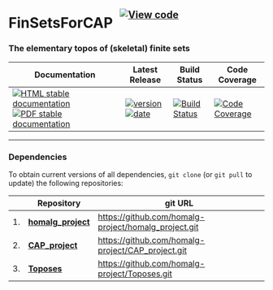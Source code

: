 <!-- BEGIN HEADER -->
# FinSetsForCAP&ensp;<sup><sup>[![View code][code-img]][code-url]</sup></sup>

### The elementary topos of (skeletal) finite sets

| Documentation | Latest Release | Build Status | Code Coverage |
| ------------- | -------------- | ------------ | ------------- |
| [![HTML stable documentation][html-img]][html-url] [![PDF stable documentation][pdf-img]][pdf-url] | [![version][version-img]][version-url] [![date][date-img]][date-url] | [![Build Status][tests-img]][tests-url] | [![Code Coverage][codecov-img]][codecov-url] |

<!-- END HEADER -->

<!-- BEGIN FOOTER -->
---

### Dependencies

To obtain current versions of all dependencies, `git clone` (or `git pull` to update) the following repositories:

|    | Repository | git URL |
|--- | ---------- | ------- |
| 1. | [**homalg_project**](https://github.com/homalg-project/homalg_project#readme) | https://github.com/homalg-project/homalg_project.git |
| 2. | [**CAP_project**](https://github.com/homalg-project/CAP_project#readme) | https://github.com/homalg-project/CAP_project.git |
| 3. | [**Toposes**](https://github.com/homalg-project/Toposes#readme) | https://github.com/homalg-project/Toposes.git |

[html-img]: https://img.shields.io/badge/🔗%20HTML-stable-blue.svg
[html-url]: https://homalg-project.github.io/FinSetsForCAP/doc/chap0_mj.html

[pdf-img]: https://img.shields.io/badge/🔗%20PDF-stable-blue.svg
[pdf-url]: https://homalg-project.github.io/FinSetsForCAP/download_pdf.html

[version-img]: https://img.shields.io/endpoint?url=https://homalg-project.github.io/FinSetsForCAP/badge_version.json&label=🔗%20version&color=yellow
[version-url]: https://homalg-project.github.io/FinSetsForCAP/view_release.html

[date-img]: https://img.shields.io/endpoint?url=https://homalg-project.github.io/FinSetsForCAP/badge_date.json&label=🔗%20released%20on&color=yellow
[date-url]: https://homalg-project.github.io/FinSetsForCAP/view_release.html

[tests-img]: https://github.com/homalg-project/FinSetsForCAP/workflows/Tests/badge.svg?branch=master
[tests-url]: https://github.com/homalg-project/FinSetsForCAP/actions?query=workflow%3ATests+branch%3Amaster

[codecov-img]: https://codecov.io/gh/homalg-project/FinSetsForCAP/branch/master/graph/badge.svg
[codecov-url]: https://codecov.io/gh/homalg-project/FinSetsForCAP

[code-img]: https://img.shields.io/badge/-View%20code-blue?logo=github
[code-url]: https://github.com/homalg-project/FinSetsForCAP#top
<!-- END FOOTER -->
